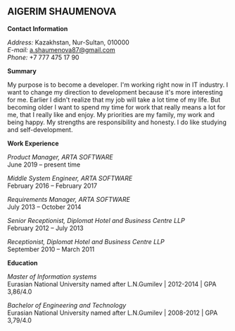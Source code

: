AIGERIM SHAUMENOVA  
---------------------

**Contact Information**

*Address:* Kazakhstan, Nur-Sultan, 010000  
*E-mail:* a.shaumenova87@gmail.com   
*Phone:* +7 777 475 17 90  

**Summary**  

My purpose is to become a developer. I'm working right now in IT industry. I want to change my direction to development because it's more interesting for me. Earlier I didn't realize that my job will take a lot time of my life. But becoming older I want to spend my time for work that really means a lot for me, that I really like and enjoy. My priorities are my family, my work and being happy. My strengths are responsibility and honesty. I do like studying and self-development.  

**Work Experience**

*Product Manager, ARTA SOFTWARE*  
June 2019 – present time

*Middle System Engineer, ARTA SOFTWARE*  
February 2016 – February 2017

*Requirements Manager, ARTA SOFTWARE*  
July 2013 – October 2014

*Senior Receptionist, Diplomat Hotel and Business Centre LLP*  
February 2012 – July 2013

*Receptionist, Diplomat Hotel and Business Centre LLP*  
September 2010 – March 2011

**Education**

*Master of Information systems*  
Eurasian National University named after L.N.Gumilev | 2012-2014 | GPA 3,86/4.0  

*Bachelor of Engineering and Technology*  
Eurasian National University named after L.N.Gumilev | 2008-2012 | GPA 3,79/4.0  
